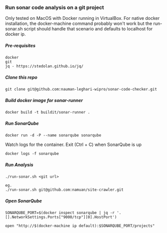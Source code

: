 ### Run sonar code analysis on a git project

Only tested on MacOS with Docker running in VirtualBox. For native docker installation, the docker-machine command probably won't work but the run-sonar.sh script should handle that scenario and defaults to localhost for docker ip.

##### Pre-requisites

```
docker
git
jq - https://stedolan.github.io/jq/
```

##### Clone this repo

```
git clone git@github.com:nauman-leghari-wipro/sonar-code-checker.git
```

##### Build docker image for sonar-runner

```
docker build -t buildit/sonar-runner .
```

##### Run SonarQube

```
docker run -d -P --name sonarqube sonarqube
```

Watch logs for the container. Exit (Ctrl + C) when SonarQube is up

```
docker logs -f sonarqube
```

##### Run Analysis

```
./run-sonar.sh <git url>

eg.
./run-sonar.sh git@github.com:namuan/site-crawler.git
```

##### Open SonarQube

```
SONARQUBE_PORT=$(docker inspect sonarqube | jq -r '.[].NetworkSettings.Ports["9000/tcp"][0].HostPort')

open "http://$(docker-machine ip default):$SONARQUBE_PORT/projects"
```
